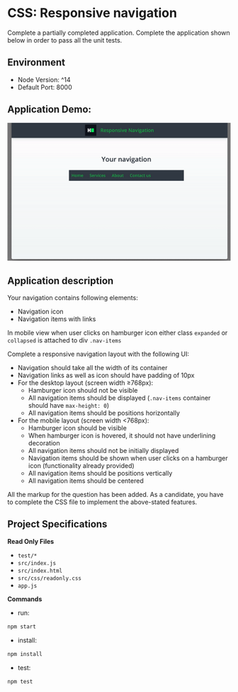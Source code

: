 # CSS: Responsive navigation
Complete a partially completed application. Complete the application shown below in order to pass all the unit tests.

## Environment 

- Node Version: ^14
- Default Port: 8000

## Application Demo:
![](./navigation-demo.gif)

## Application description

Your navigation contains following elements:
* Navigation icon
* Navigation items with links

In mobile view when user clicks on hamburger icon either class `expanded` or `collapsed` is attached to div `.nav-items`

Complete a responsive navigation layout with the following UI:
* Navigation should take all the width of its container
* Navigation links as well as icon should have padding of 10px
* For the desktop layout (screen width ≥768px):
  * Hamburger icon should not be visible
  * All navigation items should be displayed (`.nav-items` container should have `max-height: 0`)
  * All navigation items should be positions horizontally
* For the mobile layout (screen width <768px):
  * Hamburger icon should be visible
  * When hamburger icon is hovered, it should not have underlining decoration
  * All navigation items should not be initially displayed
  * Navigation items should be shown when user clicks on a hamburger icon (functionality already provided)
  * All navigation items should be positions vertically
  * All navigation items should be centered

All the markup for the question has been added. As a candidate, you have to complete the CSS file to implement the above-stated features.

## Project Specifications

**Read Only Files**
- `test/*`
- `src/index.js`
- `src/index.html`
- `src/css/readonly.css`
- `app.js`

**Commands**
- run: 
```bash
npm start
```
- install: 
```bash
npm install
```
- test: 
```bash
npm test
```
